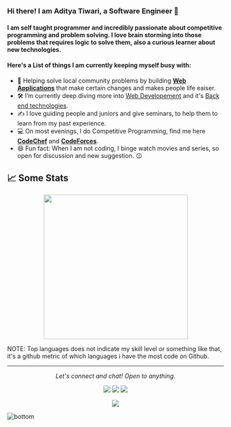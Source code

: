 ### Hi there! I am Aditya Tiwari, a Software Engineer 👋

#### I am self taught programmer and incredibly passionate about competitive programming and problem solving. I love brain storming into those problems that requires logic to solve them, also a curious learner about new technologies.

#### Here's a List of things I am currently keeping myself busy with:
- 🌱 Helping solve local community problems by building <ins>**Web Applications**</ins> that make certain changes and makes people life eaiser.
- 🛠  I’m currently deep diving more into <ins>Web Developement</ins> and it's <ins>Back end technologies</ins>.
- ✍️ I love guiding people and juniors and give seminars, to help them to learn from my past experience.
- 💻 On most evenings, I do Competitive Programming, find me here **[CodeChef](https://www.codechef.com/users/aditya_tiw)** and **[CodeForces](https://codeforces.com/profile/adi_4)**.
- 😄 Fun fact: When I am not coding, I binge watch movies and series, so open for discussion and new suggestion. 😉<br>

## 📈 Some Stats

<div align="center" title="Go to Source">
    <a href="https://github.com/anuraghazra/github-readme-stats">
      <img
        width="335"
        align="center"
        src="https://github-readme-stats.vercel.app/api/top-langs/?username=aditya4102&text_color=ffffff&icon_color=61dafb&bg_color=20232a&langs_count=8&layout=compact&border_color=61dafb&hide_border=true&hide=Jupyter Notebook,CSS,Makefile,Dockerfile,HTML"
      />
    </a>
  </div>
<p>NOTE: Top languages does not indicate my skill level or something like that, it's a github metric of which languages i have the most code on Github.</p>

<hr>
<p align="center">
   <i>Let's connect and chat! Open to anything.</i>
  <p align="center">
    <a href="https://www.linkedin.com/in/tiwari-aditya/" alt="Linkedin"><img src="https://raw.githubusercontent.com/jayehernandez/jayehernandez/3f5402efef9a0ae89211a6e04609558e862ca616/readme/linkedin-fill.svg"></a>
    <a href="mailto:taditya4102@gmail.com" alt="Contact me"><img src="https://raw.githubusercontent.com/jayehernandez/jayehernandez/3f5402efef9a0ae89211a6e04609558e862ca616/readme/mail-fill.svg"></a>
    <a href="https://www.instagram.com/aditya.4_/" alt="My site"><img src="https://raw.githubusercontent.com/jayehernandez/jayehernandez/3f5402efef9a0ae89211a6e04609558e862ca616/readme/external-link-line.svg"></a>
  </p>
  <p align="center">  
     <img align="center" src="https://visitor-badge.laobi.icu/badge?page_id=aditya4102.visitor-badge"> 
  </p>
</p>
<img src="https://raw.githubusercontent.com/jayehernandez/jayehernandez/dcd7447c179f5a1131590b6ccba2223e879ab655/readme/bottom.svg" alt="bottom">
<!--
**aditya4102/aditya4102** is a ✨ _special_ ✨ repository because its `README.md` (this file) appears on your GitHub profile.

Here are some ideas to get you started:

- 🔭 I’m currently working on ...
- 🌱 I’m currently learning ...
- 👯 I’m looking to collaborate on ...
- 🤔 I’m looking for help with ...
- 💬 Ask me about ...
- 📫 How to reach me: ...
- 😄 Pronouns: ...
- ⚡ Fun fact: ...
-->
